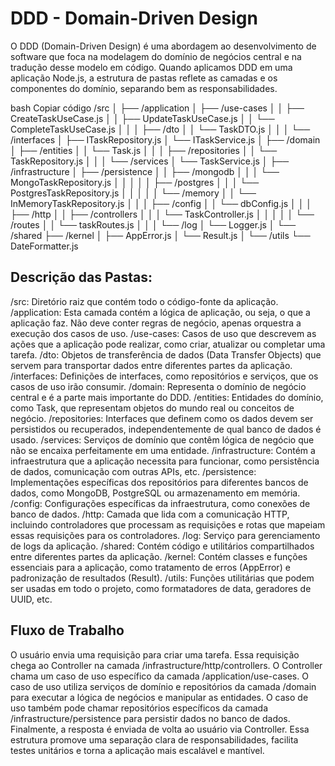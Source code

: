# DDD - Domain-Driven Design
O DDD (Domain-Driven Design) é uma abordagem ao desenvolvimento de software que foca na modelagem do domínio de negócios central e na tradução desse modelo em código. Quando aplicamos DDD em uma aplicação Node.js, a estrutura de pastas reflete as camadas e os componentes do domínio, separando bem as responsabilidades.

bash
Copiar código
/src
│
├── /application
│   ├── /use-cases
│   │   ├── CreateTaskUseCase.js
│   │   ├── UpdateTaskUseCase.js
│   │   └── CompleteTaskUseCase.js
│   │
│   ├── /dto
│   │   └── TaskDTO.js
│   │
│   └── /interfaces
│       ├── ITaskRepository.js
│       └── ITaskService.js
│
├── /domain
│   ├── /entities
│   │   └── Task.js
│   │
│   ├── /repositories
│   │   └── TaskRepository.js
│   │
│   └── /services
│       └── TaskService.js
│
├── /infrastructure
│   ├── /persistence
│   │   ├── /mongodb
│   │   │   └── MongoTaskRepository.js
│   │   │
│   │   ├── /postgres
│   │   │   └── PostgresTaskRepository.js
│   │   │
│   │   └── /memory
│   │       └── InMemoryTaskRepository.js
│   │
│   ├── /config
│   │   └── dbConfig.js
│   │
│   ├── /http
│   │   ├── /controllers
│   │   │   └── TaskController.js
│   │   │
│   │   └── /routes
│   │       └── taskRoutes.js
│   │
│   └── /log
│       └── Logger.js
│
└── /shared
    ├── /kernel
    │   ├── AppError.js
    │   └── Result.js
    │
    └── /utils
        └── DateFormatter.js
## Descrição das Pastas:
/src: Diretório raiz que contém todo o código-fonte da aplicação.
/application: Esta camada contém a lógica de aplicação, ou seja, o que a aplicação faz. Não deve conter regras de negócio, apenas orquestra a execução dos casos de uso.
/use-cases: Casos de uso que descrevem as ações que a aplicação pode realizar, como criar, atualizar ou completar uma tarefa.
/dto: Objetos de transferência de dados (Data Transfer Objects) que servem para transportar dados entre diferentes partes da aplicação.
/interfaces: Definições de interfaces, como repositórios e serviços, que os casos de uso irão consumir.
/domain: Representa o domínio de negócio central e é a parte mais importante do DDD.
/entities: Entidades do domínio, como Task, que representam objetos do mundo real ou conceitos de negócio.
/repositories: Interfaces que definem como os dados devem ser persistidos ou recuperados, independentemente de qual banco de dados é usado.
/services: Serviços de domínio que contêm lógica de negócio que não se encaixa perfeitamente em uma entidade.
/infrastructure: Contém a infraestrutura que a aplicação necessita para funcionar, como persistência de dados, comunicação com outras APIs, etc.
/persistence: Implementações específicas dos repositórios para diferentes bancos de dados, como MongoDB, PostgreSQL ou armazenamento em memória.
/config: Configurações específicas da infraestrutura, como conexões de banco de dados.
/http: Camada que lida com a comunicação HTTP, incluindo controladores que processam as requisições e rotas que mapeiam essas requisições para os controladores.
/log: Serviço para gerenciamento de logs da aplicação.
/shared: Contém código e utilitários compartilhados entre diferentes partes da aplicação.
/kernel: Contém classes e funções essenciais para a aplicação, como tratamento de erros (AppError) e padronização de resultados (Result).
/utils: Funções utilitárias que podem ser usadas em todo o projeto, como formatadores de data, geradores de UUID, etc.

## Fluxo de Trabalho
O usuário envia uma requisição para criar uma tarefa. Essa requisição chega ao Controller na camada /infrastructure/http/controllers.
O Controller chama um caso de uso específico da camada /application/use-cases.
O caso de uso utiliza serviços de domínio e repositórios da camada /domain para executar a lógica de negócios e manipular as entidades.
O caso de uso também pode chamar repositórios específicos da camada /infrastructure/persistence para persistir dados no banco de dados.
Finalmente, a resposta é enviada de volta ao usuário via Controller.
Essa estrutura promove uma separação clara de responsabilidades, facilita testes unitários e torna a aplicação mais escalável e mantível.
